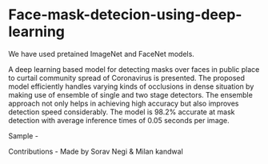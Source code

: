 # Face-mask-detecion-using-deep-learning
We have used pretained ImageNet and FaceNet models.

A deep learning based model for detecting masks over faces in public place to curtail community spread of Coronavirus is presented. The proposed model efficiently handles varying kinds of occlusions in dense situation by making use of ensemble of single and two stage detectors. The ensemble approach not only helps in achieving high accuracy but also improves detection speed considerably. The model is 98.2% accurate at mask detection with average inference times of 0.05 seconds per image.

Sample -


Contributions -
Made by Sorav Negi & Milan kandwal
